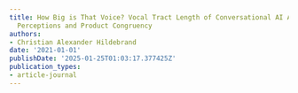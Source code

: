 ```yaml
---
title: How Big is That Voice? Vocal Tract Length of Conversational AI Affects Physicality
  Perceptions and Product Congruency
authors:
- Christian Alexander Hildebrand
date: '2021-01-01'
publishDate: '2025-01-25T01:03:17.377425Z'
publication_types:
- article-journal
---
```

